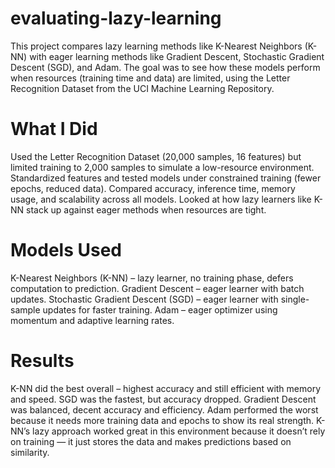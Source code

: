 # evaluating-lazy-learning
This project compares lazy learning methods like K-Nearest Neighbors (K-NN) with eager learning methods like Gradient Descent, Stochastic Gradient Descent (SGD), and Adam. The goal was to see how these models perform when resources (training time and data) are limited, using the Letter Recognition Dataset from the UCI Machine Learning Repository.

# What I Did
Used the Letter Recognition Dataset (20,000 samples, 16 features) but limited training to 2,000 samples to simulate a low-resource environment. Standardized features and tested models under constrained training (fewer epochs, reduced data). Compared accuracy, inference time, memory usage, and scalability across all models. Looked at how lazy learners like K-NN stack up against eager methods when resources are tight.

# Models Used
K-Nearest Neighbors (K-NN) – lazy learner, no training phase, defers computation to prediction. Gradient Descent – eager learner with batch updates. Stochastic Gradient Descent (SGD) – eager learner with single-sample updates for faster training. Adam – eager optimizer using momentum and adaptive learning rates.

# Results
K-NN did the best overall – highest accuracy and still efficient with memory and speed.
SGD was the fastest, but accuracy dropped. Gradient Descent was balanced, decent accuracy and efficiency. Adam performed the worst because it needs more training data and epochs to show its real strength. K-NN’s lazy approach worked great in this environment because it doesn’t rely on training — it just stores the data and makes predictions based on similarity.


